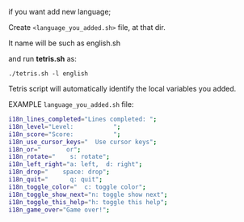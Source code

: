 if you want add new language;

  Create `<language_you_added.sh>` file, at that dir.

It name will be such as english.sh

and run **tetris.sh** as:
```text
./tetris.sh -l english
```
Tetris script will automatically identify the local variables you added.


EXAMPLE `language_you_added.sh` file:
```bash
i18n_lines_completed="Lines completed: ";
i18n_level="Level:           ";
i18n_score="Score:           ";
i18n_use_cursor_keys="  Use cursor keys";
i18n_or="       or";
i18n_rotate="    s: rotate";
i18n_left_right="a: left,  d: right";
i18n_drop="    space: drop";
i18n_quit="      q: quit";
i18n_toggle_color="  c: toggle color";
i18n_toggle_show_next="n: toggle show next";
i18n_toggle_this_help="h: toggle this help";
i18n_game_over="Game over!";
```
